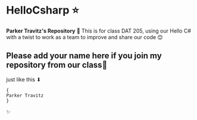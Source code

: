 # HelloCsharp ⭐
**Parker Travitz's Repository** 🌌
This is for class DAT 205, using our Hello C# with a twist to work as a team to improve and share our code 😊

## Please add your name here if you join my repository from our class🌟
just like this 
⬇
```
{
Parker Travitz
}
```
✨



